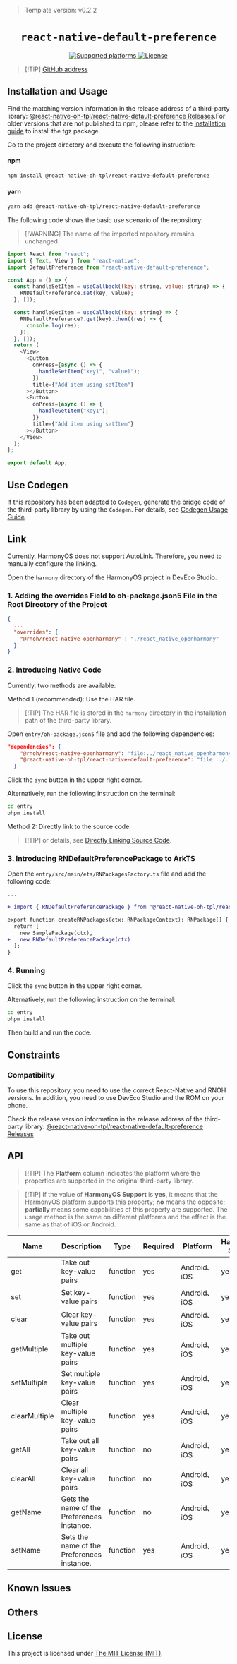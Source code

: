 > Template version: v0.2.2

<p align="center">
  <h1 align="center"> <code>react-native-default-preference</code> </h1>
</p>
<p align="center">
    <a href="https://github.com/kevinresol/react-native-default-preference">
        <img src="https://img.shields.io/badge/platforms-android%20|%20ios%20|%20harmony%20-lightgrey.svg" alt="Supported platforms" />
    </a>
    <a href="https://github.com/kevinresol/react-native-default-preference/blob/master/LICENSE">
        <img src="https://img.shields.io/badge/license-MIT-green.svg" alt="License" />
    </a>
</p>

> [!TIP] [ GitHub address](https://github.com/react-native-oh-library/react-native-default-preference)

## Installation and Usage

Find the matching version information in the release address of a third-party library: [@react-native-oh-tpl/react-native-default-preference Releases](https://github.com/react-native-oh-library/react-native-default-preference/releases).For older versions that are not published to npm, please refer to the [installation guide](/en/tgz-usage-en.md) to install the tgz package.

Go to the project directory and execute the following instruction:



<!-- tabs:start -->

#### **npm**

```bash
npm install @react-native-oh-tpl/react-native-default-preference
```

#### **yarn**

```bash
yarn add @react-native-oh-tpl/react-native-default-preference
```

<!-- tabs:end -->

The following code shows the basic use scenario of the repository:

> [!WARNING] The name of the imported repository remains unchanged.

```js
import React from "react";
import { Text, View } from "react-native";
import DefaultPreference from "react-native-default-preference";

const App = () => {
  const handleSetItem = useCallback((key: string, value: string) => {
    RNDefaultPreference.set(key, value);
  }, []);

  const handleGetItem = useCallback((key: string) => {
    RNDefaultPreference?.get(key).then((res) => {
      console.log(res);
    });
  }, []);
  return (
    <View>
      <Button
        onPress={async () => {
          handleSetItem("key1", "value1");
        }}
        title={"Add item using setItem"}
      ></Button>
      <Button
        onPress={async () => {
          handleGetItem("key1");
        }}
        title={"Add item using setItem"}
      ></Button>
    </View>
  );
};

export default App;
```

## Use Codegen

If this repository has been adapted to `Codegen`, generate the bridge code of the third-party library by using the `Codegen`. For details, see [Codegen Usage Guide](/en/codegen.md).

## Link

Currently, HarmonyOS does not support AutoLink. Therefore, you need to manually configure the linking.

Open the `harmony` directory of the HarmonyOS project in DevEco Studio.

### 1. Adding the overrides Field to oh-package.json5 File in the Root Directory of the Project

```json
{
  ...
  "overrides": {
    "@rnoh/react-native-openharmony" : "./react_native_openharmony"
  }
}
```

### 2. Introducing Native Code

Currently, two methods are available:

Method 1 (recommended): Use the HAR file.

> [!TIP] The HAR file is stored in the `harmony` directory in the installation path of the third-party library.

Open `entry/oh-package.json5` file and add the following dependencies:

```json
"dependencies": {
    "@rnoh/react-native-openharmony": "file:../react_native_openharmony",
    "@react-native-oh-tpl/react-native-default-preference": "file:../../node_modules/@react-native-oh-tpl/react-native-default-preference/harmony/react_native_default_preference.har"
  }
```

Click the `sync` button in the upper right corner.

Alternatively, run the following instruction on the terminal:

```bash
cd entry
ohpm install
```

Method 2: Directly link to the source code.

> [!TIP] or details, see [Directly Linking Source Code](/en/link-source-code.md).

### 3. Introducing RNDefaultPreferencePackage to ArkTS

Open the `entry/src/main/ets/RNPackagesFactory.ts` file and add the following code:

```diff
...

+ import { RNDefaultPreferencePackage } from '@react-native-oh-tpl/react-native-default-preference/ts';

export function createRNPackages(ctx: RNPackageContext): RNPackage[] {
  return [
    new SamplePackage(ctx),
+   new RNDefaultPreferencePackage(ctx)
  ];
}
```

### 4. Running

Click the `sync` button in the upper right corner.

Alternatively, run the following instruction on the terminal:

```bash
cd entry
ohpm install
```

Then build and run the code.

## Constraints

### Compatibility

To use this repository, you need to use the correct React-Native and RNOH versions. In addition, you need to use DevEco Studio and the ROM on your phone.

Check the release version information in the release address of the third-party library:
[@react-native-oh-tpl/react-native-default-preference Releases](https://github.com/react-native-oh-library/react-native-default-preference/releases)

## API

> [!TIP] The **Platform** column indicates the platform where the properties are supported in the original third-party library.

> [!TIP] If the value of **HarmonyOS Support** is **yes**, it means that the HarmonyOS platform supports this property; **no** means the opposite; **partially** means some capabilities of this property are supported. The usage method is the same on different platforms and the effect is the same as that of iOS or Android.

| Name          | Description                                | Type     | Required | Platform     | HarmonyOS Support |
| ------------- | ------------------------------------------ | -------- | -------- | ------------ | ----------------- |
| get           | Take out key-value pairs                   | function | yes      | Android、iOS | yes               |
| set           | Set key-value pairs                        | function | yes      | Android、iOS | yes               |
| clear         | Clear key-value pairs                      | function | yes      | Android、iOS | yes               |
| getMultiple   | Take out multiple key-value pairs          | function | yes      | Android、iOS | yes               |
| setMultiple   | Set multiple key-value pairs               | function | yes      | Android、iOS | yes               |
| clearMultiple | Clear multiple key-value pairs             | function | yes      | Android、iOS | yes               |
| getAll        | Take out all key-value pairs               | function | no       | Android、iOS | yes               |
| clearAll      | Clear all key-value pairs                  | function | no       | Android、iOS | yes               |
| getName       | Gets the name of the Preferences instance. | function | no       | Android、iOS | yes               |
| setName       | Sets the name of the Preferences instance. | function | yes      | Android、iOS | yes               |

## Known Issues

## Others

## License

This project is licensed under [The MIT License (MIT)](https://github.com/kevinresol/react-native-default-preference/blob/master/LICENSE).
